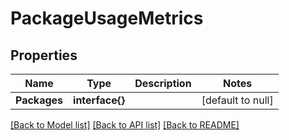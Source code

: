 # PackageUsageMetrics

## Properties
Name | Type | Description | Notes
------------ | ------------- | ------------- | -------------
**Packages** | **interface{}** |  | [default to null]

[[Back to Model list]](../README.md#documentation-for-models) [[Back to API list]](../README.md#documentation-for-api-endpoints) [[Back to README]](../README.md)


